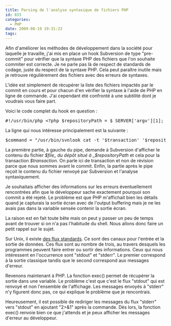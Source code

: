 ```yaml
---
title: Parsing de l'analyse syntaxique de fichiers PHP
id: 833
categories:
  - PHP
date: 2009-08-19 19:31:23
tags:
---
```


Afin d'améliorer les méthodes de développement dans la société pour laquelle je travaille, j'ai mis en place un hook Subversion de type "pre-commit" pour vérifier que la syntaxe PHP des fichiers que l'on souhaite commiter est correcte. Je ne parle pas là de respect de standards de codage, juste du respect de la syntaxe PHP. Cela peut paraître inutile mais je retrouve régulièrement des fichiers avec des erreurs de syntaxes.

L'idée est simplement de récupérer la liste des fichiers impactés par le commit en cours et pour chacun d'en vérifier la syntaxe à l'aide de PHP en ligne de commande. J'ai cependant été confronté à une subtilité dont je voudrais vous faire part.

Voici le code complet du hook en question&nbsp;:
 <pre>#!/usr/bin/php &lt;?php $repositoryPath = $_SERVER['argv'][1]; $transaction     = $_SERVER['argv'][2]; $stderr            = fopen('php://stderr', 'w'); (..) // autres vérifications (…) // Checks PHP files for syntax errors $command = "/usr/bin/svnlook changed -t $transaction $repositoryPath"; exec($command, $lines); $errorsFound  = false; $syntaxErrors = ''; foreach ($lines as $line) {         $file = trim(substr($line, 4));         if ('.php' == substr($line, -4)) {                 // KLUDGE: PHP returns found syntax errors through stderr so "2&gt;&amp;1" must be added to redirect stderr to stdout                 $command = "/usr/bin/svnlook cat -t '$transaction' '$repositoryPath' '$file' | /usr/bin/php -l 2&gt;&amp;1";                 exec($command, $output, $returnValue);                 if (0 != $returnValue) {                         $errorsFound   = true;                         $syntaxErrors .= 'Fichier: ' . $file . PHP_EOL;                         array_pop($output);                         foreach ($output as $line) {                                 $position      = strpos($line, ':');                                 $line          = substr($line, $position + 1);                                 $syntaxErrors .= ' - ' . trim($line) . PHP_EOL;                         }                         $syntaxErrors .= PHP_EOL .  str_repeat('-', 80) . PHP_EOL;         } } if ($errorsFound) {         fputs($stderr, str_repeat('-', 80) . PHP_EOL);         fputs($stderr, 'Des erreurs de syntaxe PHP on ete detectes :' . PHP_EOL . PHP_EOL);         fputs($stderr, $syntaxErrors);         fclose($stderr);         exit(1); } fclose($stderr); exit(0);</pre> 

La ligne qui nous intéresse principalement est la suivante&nbsp;:
 <pre>$command = "/usr/bin/svnlook cat -t '$transaction' '$repositoryPath' '$file' | /usr/bin/php -l 2&gt;&amp;1";</pre> 

La première partie, à gauche du pipe, demande à Subversion d'afficher le contenu du fichier _$file_ du dépôt situé à _$repositoryPath_ et cela pour la transaction _$transaction_. On parle ici de transaction et non de révision parce que nous sommes avant le commit. Enfin, la partie après le pipe reçoit le contenu du fichier renvoyé par Subversion et l'analyse syntaxiquement.

Je souhaitais afficher des informations sur les erreurs éventuellement rencontrées afin que le développeur sache exactement pourquoi son commit a été rejeté. Le problème est que PHP m'affichait bien les détails quand je capturais la sortie écran avec de l'output buffering mais je ne les avais pas dans la variable sensée contenir la sortie écran.

La raison est en fait toute bête mais on peut y passer un peu de temps avant de trouver si on n'a pas l'habitude du shell. Nous allons donc faire un petit rappel sur le sujet.

Sur Unix, il existe [des flux standards](http://fr.wikipedia.org/wiki/Stdin). Ce sont des canaux pour l'entrée et la sortie de données. Ces flux sont au nombre de trois, au travers desquels les programmes peuvent faire entrer ou sortir des informations. Ceux qui nous intéressent en l'occurrence sont "stdout" et "stderr". Le premier correspond à la sortie classique tandis que le second correspond aux messages d'erreur.

Revenons maintenant à PHP. La fonction exec() permet de récupérer la sortie dans une variable. Le problème c'est que c'est le flux "stdout" qui est renvoyé et non l'ensemble de l'affichage. Les messages envoyés à "stderr" n'y figurent donc pas, ce qui explique le problème que je rencontrais.

Heureusement, il est possible de rediriger les messages du flux "stderr" vers "stdout" en ajoutant "2&gt;&amp;1" après la commande. Dès lors, la fonction exec() renvoie bien ce que j'attends et je peux afficher les messages d'erreur au développeur.